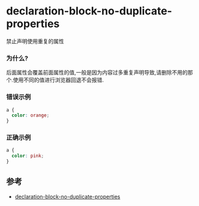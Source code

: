 # declaration-block-no-duplicate-properties

禁止声明使用重复的属性

### 为什么?

后面属性会覆盖前面属性的值,一般是因为内容过多重复声明导致,请删除不用的那个.使用不同的值进行浏览器回退不会报错.

### 错误示例

```css
a {
  color: orange;
}
```

### 正确示例

```css
a {
  color: pink;
}
```

## 参考

- [declaration-block-no-duplicate-properties](https://stylelint.io/user-guide/rules/list/declaration-block-no-duplicate-properties)
